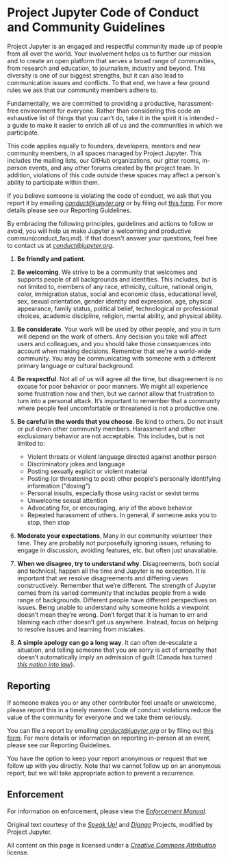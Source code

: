 
# Project Jupyter Code of Conduct and Community Guidelines

Project Jupyter is an engaged and respectful community made up of people
from all over the world. Your involvement helps us to further our
mission and to create an open platform that serves a broad range of
communities, from research and education, to journalism, industry and
beyond. This diversity is one of our biggest strengths, but it can also
lead to communication issues and conflicts. To that end, we have a few
ground rules we ask that our community members adhere to.

Fundamentally, we are committed to providing a productive,
harassment-free environment for everyone. Rather than considering this
code an exhaustive list of things that you can’t do, take it in the
spirit it is intended - a guide to make it easier to enrich all of us
and the communities in which we participate.

This code applies equally to founders, developers, mentors and new
community members, in all spaces managed by Project Jupyter. This
includes the mailing lists, our GitHub organizations, our gitter rooms,
in-person events, and any other forums created by the project team. In
addition, violations of this code outside these spaces may affect a
person's ability to participate within them.

If you believe someone is violating the code of conduct, we ask that you
report it by emailing
[*conduct@jupyter.org*](mailto:conduct@jupyter.org) or by filing out
[this form](https://goo.gl/forms/sJzOIie3zde9M71T2). For more details
please see our Reporting Guidelines.

By embracing the following principles, guidelines and actions to follow
or avoid, you will help us make Jupyter a welcoming and productive
commun(conduct_faq.md).
If that doesn't answer your questions, feel free to contact us at
[*conduct@jupyter.org*](mailto:conduct@jupyter.org).


1. **Be friendly and patient**.

1. **Be welcoming**. We strive to be a community that welcomes and supports people of all backgrounds and identities. This includes, but is not limited to, members of any race, ethnicity, culture, national origin, color, immigration status, social and economic class, educational level, sex, sexual orientation, gender identity and expression, age, physical appearance, family status, political belief, technological or professional choices, academic discipline, religion, mental ability, and physical ability.

1. **Be considerate**. Your work will be used by other people, and you in turn will depend on the work of others. Any decision you take will affect users and colleagues, and you should take those consequences into account when making decisions. Remember that we're a world-wide community. You may be communicating with someone with a different primary language or cultural background.

1. **Be respectful**. Not all of us will agree all the time, but disagreement is no excuse for poor behavior or poor manners. We might all experience some frustration now and then, but we cannot allow that frustration to turn into a personal attack. It’s important to remember that a community where people feel uncomfortable or threatened is not a productive one.

1. **Be careful in the words that you choose**. Be kind to others. Do not insult or put down other community members. Harassment and other exclusionary behavior are not acceptable. This includes, but is not limited to:
   * Violent threats or violent language directed against another person
   * Discriminatory jokes and language
   * Posting sexually explicit or violent material
   * Posting (or threatening to post) other people's personally identifying information ("doxing")
   * Personal insults, especially those using racist or sexist terms
   * Unwelcome sexual attention
   * Advocating for, or encouraging, any of the above behavior
   * Repeated harassment of others. In general, if someone asks you to stop, then stop

1. **Moderate your expectations**. Many in our community volunteer their time. They are probably not purposefully ignoring issues, refusing to engage in discussion, avoiding features, etc. but often just unavailable.

1. **When we disagree, try to understand why**. Disagreements, both social and technical, happen all the time and Jupyter is no exception. It is important that we resolve disagreements and differing views constructively. Remember that we’re different. The strength of Jupyter comes from its varied community that includes people from a wide range of backgrounds. Different people have different perspectives on issues. Being unable to understand why someone holds a viewpoint doesn’t mean they’re wrong. Don’t forget that it is human to err and blaming each other doesn’t get us anywhere. Instead, focus on helping to resolve issues and learning from mistakes.

1. **A simple apology can go a long way**.  It can often de-escalate a situation, and telling
someone that you are sorry is act of empathy that doesn’t automatically imply an admission of guilt (Canada has turned [*this notion into law*](http://www.theloop.ca/canadians-love-to-say-sorry-so-much-we-had-to-make-this-law/)).


## Reporting

If someone makes you or any other contributor feel unsafe or unwelcome,
please report this in a timely manner. Code of conduct violations reduce
the value of the community for everyone and we take them seriously.

You can file a report by emailing
[*conduct@jupyter.org*](mailto:conduct@jupyter.org) or by filing out
[this form](https://goo.gl/forms/sJzOIie3zde9M71T2). For more details or
information on reporting in-person at an event, please see our Reporting
Guidelines.

You have the option to keep your report anonymous or request that we
follow up with you directly. Note that we cannot follow up on an
anonymous report, but we will take appropriate action to prevent a
recurrence.


## Enforcement

For information on enforcement, please view the [*Enforcement
Manual*](enforcement.md).

Original text courtesy of the [*Speak
Up!*](http://web.archive.org/web/20141109123859/http://speakup.io/coc.html)
and [*Django*](https://www.djangoproject.com/conduct/) Projects,
modified by Project Jupyter.

All content on this page is licensed under a [*Creative Commons
Attribution*](http://creativecommons.org/licenses/by/3.0/) license.
